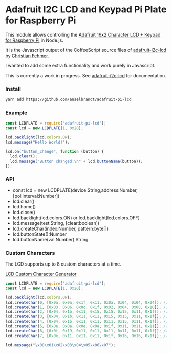 # Adafruit I2C LCD and Keypad Pi Plate for Raspberry Pi

This module allows controlling the [Adafruit 16x2 Character LCD + Keypad for Raspberry Pi](https://learn.adafruit.com/adafruit-16x2-character-lcd-plus-keypad-for-raspberry-pi) in Node.js.

It is the Javascript output of the CoffeeScript source files of [adafruit-i2c-lcd](https://github.com/fehmer/adafruit-i2c-lcd) by [Christian Fehmer](https://github.com/fehmer).

I wanted to add some extra functionality and work purely in Javascript.

This is currently a work in progress. See [adafruit-i2c-lcd](https://github.com/fehmer/adafruit-i2c-lcd) for documentation.

### Install

```bash
yarn add https://github.com/anselbrandt/adafruit-pi-lcd
```

### Example

```javascript
const LCDPLATE = require("adafruit-pi-lcd");
const lcd = new LCDPLATE(1, 0x20);

lcd.backlight(lcd.colors.ON);
lcd.message("Hello World!");

lcd.on("button_change", function (button) {
  lcd.clear();
  lcd.message("Button changed:\n" + lcd.buttonName(button));
});
```

### API

- const lcd = new LCDPLATE(device:String,address:Number,[pollInterval:Number])
- lcd.clear()
- lcd.home()
- lcd.close()
- lcd.backlight(lcd.colors.ON) or lcd.backlight(lcd.colors.OFF)
- lcd.message(test:String, [clear:boolean])
- lcd.createChar(index:Number, pattern:byte[])
- lcd.buttonState():Number
- lcd.buttonName(val:Number):String

### Custom Characters

The LCD supports up to 8 custom characters at a time.

[LCD Custom Character Generator](https://maxpromer.github.io/LCD-Character-Creator/)

```javascript
const LCDPLATE = require("adafruit-pi-lcd");
const lcd = new LCDPLATE(1, 0x20);

lcd.backlight(lcd.colors.ON);
lcd.createChar(0, [0x0a, 0x0a, 0x1f, 0x11, 0x0a, 0x04, 0x04, 0x04]); // power plug
lcd.createChar(1, [0x03, 0x06, 0x0c, 0x1f, 0x02, 0x04, 0x08, 0x10]); // lightning
lcd.createChar(2, [0x04, 0x1b, 0x11, 0x15, 0x15, 0x15, 0x11, 0x1f]); // full batt
lcd.createChar(3, [0x04, 0x1b, 0x11, 0x11, 0x15, 0x15, 0x11, 0x1f]); // 2/3 batt
lcd.createChar(4, [0x04, 0x1b, 0x11, 0x11, 0x11, 0x15, 0x11, 0x1f]); // 1/3 batt
lcd.createChar(5, [0x0e, 0x0a, 0x0e, 0x0a, 0x1f, 0x11, 0x11, 0x11]); // usb plug
lcd.createChar(6, [0x0f, 0x19, 0x11, 0x11, 0x11, 0x11, 0x11, 0x1f]); // sd card
lcd.createChar(7, [0x0e, 0x11, 0x11, 0x11, 0x1f, 0x1b, 0x1b, 0x1f]); // lock

lcd.message("\x00\x01\x02\x03\x04\x05\x06\x07");
```
